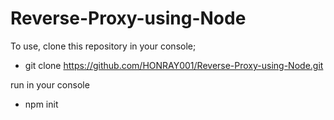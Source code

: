 # Reverse-Proxy-using-Node

To use, clone this repository in your console;
* git clone https://github.com/HONRAY001/Reverse-Proxy-using-Node.git

run in your console
* npm init
